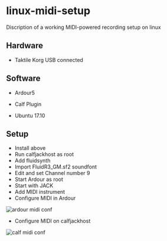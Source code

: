 # linux-midi-setup
Discription of a working MIDI-powered recording setup on linux

## Hardware
- Taktile Korg USB connected

## Software
- Ardour5 
- Calf Plugin

- Ubuntu 17.10

## Setup

- Install above
- Run calfjackhost as root
- Add fluidsynth
- Import FluidR3_GM.sf2 soundfont
- Edit and set Channel number 9
- Start Ardour as root
- Start with JACK
- Add MIDI instrument
- Configure MIDI in Ardour

![ardour midi conf](./ardour_midi_conf.png)

- Configure MIDI on calfjackhost

![calf midi conf](./calf_midi_conf.png)
